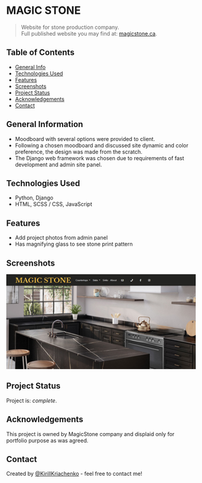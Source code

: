 # MAGIC STONE
> Website for stone production company. <br/>
> Full published website you may find at: [magicstone.ca](https://www.magicstone.ca/). <!-- If you have the project hosted somewhere, include the link here. -->

## Table of Contents
* [General Info](#general-information)
* [Technologies Used](#technologies-used)
* [Features](#features)
* [Screenshots](#screenshots)
* [Project Status](#project-status)
* [Acknowledgements](#acknowledgements)
* [Contact](#contact)


## General Information
- Moodboard with several options were provided to client.
- Following a chosen moodboard and discussed site dynamic and color preference, the design was made from the scratch.
- The Django web framework was chosen due to requirements of fast development and admin site panel.


## Technologies Used
- Python, Django
- HTML, SCSS / CSS, JavaScript


## Features
- Add project photos from admin panel
- Has magnifying glass to see stone print pattern


## Screenshots
![Example screenshot](./static/img/MagicStone.jpg)
<!-- If you have screenshots you'd like to share, include them here. -->


## Project Status
Project is: _complete_.


## Acknowledgements
This project is owned by MagicStone company and displaid only for portfolio purpose as was agreed.


## Contact
Created by [@KirillKriachenko](https://github.com/KirillKriachenko) - feel free to contact me!

